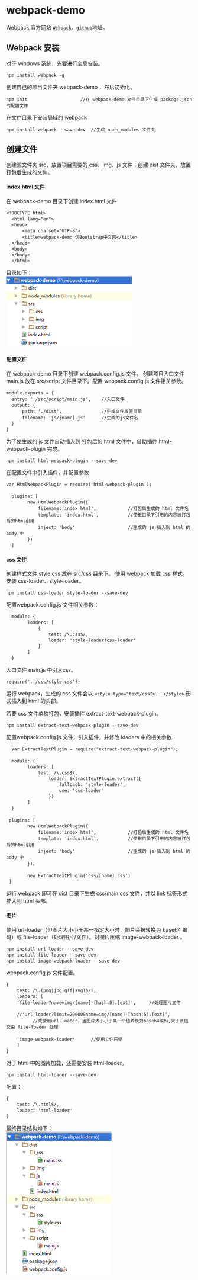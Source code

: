 # webpack-demo

Webpack 官方网站 [`Webpack`](https://webpack.github.io/docs/)、[`github`](https://github.com/webpack/webpack)地址。

## Webpack 安装
对于 windows 系统，先要进行全局安装。
```
npm install webpack -g
```
创建自己的项目文件夹 webpack-demo ，然后初始化。
```
npm init                    //在 webpack-demo 文件目录下生成 package.json 的配置文件
```
在文件目录下安装局域的 webpack
```
npm install webpack --save-dev  //生成 node_modules 文件夹
```

## 创建文件
创建源文件夹 src，放置项目需要的 css、img、js 文件；创建 dist 文件夹，放置打包后生成的文件。    

#### index.html 文件
在 webpack-demo 目录下创建 index.html 文件
```
<!DOCTYPE html>
  <html lang="en">
  <head>
      <meta charset="UTF-8">
      <title>webpack-demo 仿Bootstrap中文网</title>
  </head>
  <body>
  </body>
  </html>
  ```
目录如下：    
![](https://github.com/xu-duo/xu-duo.github.io/blob/master/2017/03/06/webpack%E5%AD%A6%E4%B9%A0%E7%AC%94%E8%AE%B0-%E5%B0%8Fdemo/1.png)

#### 配置文件
在 webpack-demo 目录下创建 webpack.config.js 文件。
创建项目入口文件 main.js 放在 src/script 文件目录下。配置 webpack.config.js 文件相关参数。

  ```
  module.exports = {
    entry: './src/script/main.js',    //入口文件
    output: {
        path: './dist',               //生成文件放置目录
        filename: 'js/[name].js'	  //生成的js文件名
    }
  }
  ```
为了使生成的 js 文件自动插入到 打包后的 html 文件中，借助插件 html-webpack-plugin 完成。
```
npm install html-webpack-plugin --save-dev
```
在配置文件中引入插件，并配置参数
```
var HtmlWebpackPlugin = require('html-webpack-plugin');

  plugins: [
        new HtmlWebpackPlugin({ 
            filename:'index.html',            //打包后生成的 html 文件名
            template: 'index.html',           //使根目录下引用的内容被打包后的html引用
            inject: 'body'                    //生成的 js 插入到 html 的 body 中
        })
  ]

```

#### css 文件
创建样式文件 style.css 放在 src/css 目录下。
使用 webpack 加载 css 样式。安装 css-loader、style-loader。
```
npm install css-loader style-loader --save-dev
```
配置webpack.config.js 文件相关参数：
```
  module: {
        loaders: [
            {
                test: /\.css$/,
                loader: 'style-loader!css-loader'
            }
        ]
  }
```

入口文件 main.js 中引入css。
```
require('../css/style.css');
```
运行 webpack，生成的 css 文件会以 `<style type="text/css">...</style>` 形式插入到 html 的头部。

若要 css 文件单独打包，安装插件 extract-text-webpack-plugin。
```
npm install extract-text-webpack-plugin --save-dev
```
配置webpack.config.js 文件，引入插件，并修改 loaders 中的相关参数：

```
  var ExtractTextPlugin = require("extract-text-webpack-plugin");

  module: {
        loaders: [
            test: /\.css$/,
                loader: ExtractTextPlugin.extract({
                    fallback: 'style-loader',
                    use: 'css-loader'
                })
        ]
  }

 plugins: [
        new HtmlWebpackPlugin({ 
            filename:'index.html',            //打包后生成的 html 文件名
            template: 'index.html',           //使根目录下引用的内容被打包后的html引用
            inject: 'body'                    //生成的 js 插入到 html 的 body 中
        })，

        new ExtractTextPlugin('css/[name].css')  
 ]
```

运行 webpack 即可在 dist 目录下生成 css/main.css 文件，并以 link 标签形式插入到 html 头部。

#### 图片
使用 url-loader（但图片大小小于某一指定大小时，图片会被转换为 base64 编码）或 file-loader（处理图片/文件）。对图片压缩 image-webpack-loader 。
```
npm install url-loader --save-dev
npm install file-loader --save-dev
npm install image-webpack-loader --save-dev
```
webpack.config.js 文件配置。
```
{
    test: /\.(png|jpg|gif|svg)$/i,
    loaders: [
    'file-loader?name=img/[name]-[hash:5].[ext]',     //处理图片文件

    //'url-loader?limit=20000&name=img/[name]-[hash:5].[ext]',       
          //或使用url-loader，当图片大小小于某一个值转换为base64编码,大于该值交由 file-loader 处理

    'image-webpack-loader'      //使用文件压缩
    ]
}
```

对于 html 中的图片加载，还需要安装 html-loader。
```
npm install html-loader --save-dev
```
配置：
```
{
    test: /\.html$/,
    loader: 'html-loader'
}
```

最终目录结构如下：    
![](https://github.com/xu-duo/xu-duo.github.io/blob/master/2017/03/06/webpack%E5%AD%A6%E4%B9%A0%E7%AC%94%E8%AE%B0-%E5%B0%8Fdemo/2.png)


